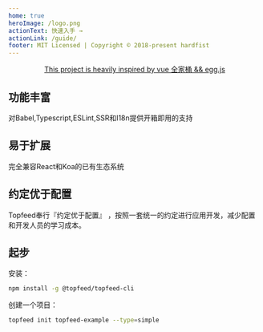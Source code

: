 ```yaml
---
home: true
heroImage: /logo.png
actionText: 快速入手 →
actionLink: /guide/
footer: MIT Licensed | Copyright © 2018-present hardfist
---
```


<div style="text-align: center">
  <p class="bit-sponsor">
    <a href="https://vuepress.vuejs.org/" target="_blank">
      <span>This project is heavily inspired by vue 全家桶 && egg.js</span>
    </a>
  </p>
</div>

<div class="features">
  <div class="feature">
    <h2>功能丰富</h2>
    <p>对Babel,Typescript,ESLint,SSR和I18n提供开箱即用的支持</p>
  </div>
  <div class="feature">
    <h2>易于扩展</h2>
    <p>完全兼容React和Koa的已有生态系统</p>
  </div>
  <div class="feature">
    <h2>约定优于配置</h2>
    <p>Topfeed奉行『约定优于配置』 ，按照一套统一的约定进行应用开发，减少配置和开发人员的学习成本。</p>
  </div>
</div>

## 起步

安装：

```bash
npm install -g @topfeed/topfeed-cli
```

创建一个项目：

```bash
topfeed init topfeed-example --type=simple
```
